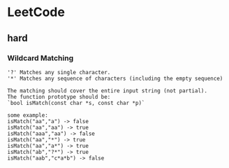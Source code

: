 # LeetCode

## hard

### Wildcard Matching

	'?' Matches any single character.
	'*' Matches any sequence of characters (including the empty sequence)

	The matching should cover the entire input string (not partial).
	The function prototype should be:
	`bool isMatch(const char *s, const char *p)`

	some example:
	isMatch("aa","a") -> false
	isMatch("aa","aa") -> true
	isMatch("aaa","aa") -> false
	isMatch("aa","*") -> true
	isMatch("aa","a*") -> true
	isMatch("ab","?*") -> true
	isMatch("aab","c*a*b") -> false

